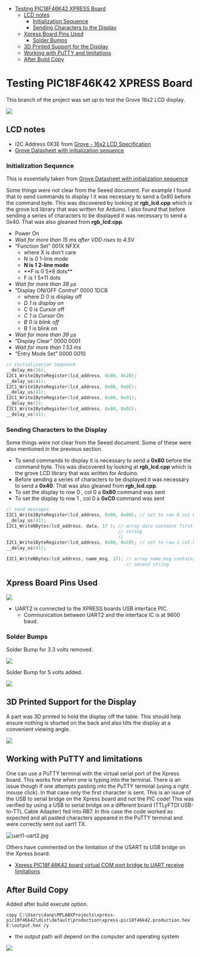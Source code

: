   - [Testing PIC18F46K42 XPRESS
    Board](#testing-pic18f46k42-xpress-board)
      - [LCD notes](#lcd-notes)
          - [Initialization Sequence](#initialization-sequence)
          - [Sending Characters to the
            Display](#sending-characters-to-the-display)
      - [Xpress Board Pins Used](#xpress-board-pins-used)
          - [Solder Bumps](#solder-bumps)
      - [3D Printed Support for the
        Display](#d-printed-support-for-the-display)
      - [Working with PuTTY and
        limitations](#working-with-putty-and-limitations)
      - [After Build Copy](#after-build-copy)

<!---
use 
pandoc -s --toc -t html5 -c pandocbd.css README.pandoc.md -o index.html

pandoc -s --toc -t gfm README.pandoc.md -o README.md
-->

# Testing PIC18F46K42 XPRESS Board

This branch of the project was set up to test the Grove 16x2 LCD
display.

![](images/lcd-grove.jpg)

## LCD notes

  - I2C Address 0X3E from [Grove - 16x2 LCD
    Specification](https://wiki.seeedstudio.com/Grove-16x2_LCD_Series/#specification)
  - [Grove Datasheet with initialization
    sequence](https://raw.githubusercontent.com/SeeedDocument/Grove-16x2_LCD_Series/master/res/JDH_1804_Datasheet.pdf)

### Initialization Sequence

This is essentially taken from [Grove Datasheet with initialization
sequence](https://raw.githubusercontent.com/SeeedDocument/Grove-16x2_LCD_Series/master/res/JDH_1804_Datasheet.pdf)

Some things were not clear from the Seeed document. For example I found
that to send commands to display I it was necessary to send a 0x80
before the command byte. This was discovered by looking at
**rgb\_lcd.cpp** which is the grove lcd library that was written for
Arduino. I also found that before sending a series of characters to be
displayed it was necessary to send a 0x40. That was also gleaned from
**rgb\_lcd.cpp**.

  - Power On
  - *Wait for more than 15 ms after VDD rises to 4.5V*
  - “Function Set” 001X NFXX
      - where X is don’t care
      - N is 0 1-line mode
      - **N is 1 2-line mode**  
      - \*\*F is 0 5\*8 dots\*\*  
      - F is 1 5\*11 dots
  - *Wait for more than 39 µs*
  - “Display ON/OFF Control” 0000 1DCB
      - where D 0 is display off
      - *D 1 is display on*
      - C 0 is Cursor off
      - *C 1 is Cursor On*
      - *B 0 is blink off*
      - B 1 is blink on
  - *Wait for more than 39 µs*
  - “Display Clear” 0000 0001
  - *Wait for more than 1.53 ms*
  - “Entry Mode Set” 0000 0010

<!-- end list -->

``` c
// Initialization Sequence
__delay_ms(16); 
I2C1_Write1ByteRegister(lcd_address, 0x80, 0x28);
__delay_us(41);
I2C1_Write1ByteRegister(lcd_address, 0x80, 0x0E);
__delay_us(41);
I2C1_Write1ByteRegister(lcd_address, 0x80, 0x01);
__delay_ms(2); 
I2C1_Write1ByteRegister(lcd_address, 0x80, 0x02);
__delay_us(41);
```

### Sending Characters to the Display

Some things were not clear from the Seeed document. Some of these were
also mentioned in the previous section.

  - To send commands to display it is necessary to send a **0x80**
    before the command byte. This was discovered by looking at
    **rgb\_lcd.cpp** which is the grove LCD library that was written for
    Arduino.
  - Before sending a series of characters to be displayed it was
    necessary to send a **0x40**. That was also gleaned from
    **rgb\_lcd.cpp**.
  - To set the display to row 0 , col 0 a **0x80** command was sent
  - To set the display to row 1 , col 0 a **0xC0** command was sent

<!-- end list -->

``` c
// send messages
I2C1_Write1ByteRegister(lcd_address, 0x80, 0x80); // set to row 0 col 0
__delay_us(41);
I2C1_WriteNBytes(lcd_address, data, 17 ); // array data contains first 
                                          // string
                                          // 
I2C1_Write1ByteRegister(lcd_address, 0x80, 0xC0); // set to row 1 col 0
__delay_us(41);

I2C1_WriteNBytes(lcd_address, name_msg, 17); // array name_msg contains
                                             // second string
```

## Xpress Board Pins Used

![](images/pins.png)

  - UART2 is connected to the XPRESS boards USB interface PIC.
      - Communication between UART2 and the interface IC is at 9600
        baud.

### Solder Bumps

Solder Bump for 3.3 volts removed.

![](images/solder-bump-removed.jpg)

Solder Bump for 5 volts added.

![](images/solder-bump-added.jpg)

## 3D Printed Support for the Display

A part was 3D printed to hold the display off the table. This should
help ensure nothing is shorted on the back and also tilts the display at
a convenient viewing angle.

![](images/3D-support.jpg)

## Working with PuTTY and limitations

One can use a PuTTY terminal with the virtual serial port of the Xpress
board. This works fine when one is typing into the terminal. There is an
issue though if one attempts pasting into the PuTTY terminal (using a
right mouse click). In that case only the first character is sent. This
is an issue of the USB to serial bridge on the Xpress board and not the
PIC code\! This was verified by using a USB to serial bridge on a
different board (TTLyFTDI USB-to-TTL Cable Adapter) fed into RB7. In
this case the code worked as expected and all pasted characters appeared
in the PuTTY terminal and were correctly sent out uart1 TX.

![uart1-uart2.jpg](images/uart1-uart2.jpg)

Others have commented on the limitation of the USART to USB bridge on
the Xpress board:

  - [Xpress PIC18F46K42 board virtual COM port bridge to UART receive
    limitations](https://www.microchip.com/forums/m1097510.aspx)

## After Build Copy

Added after build execute option.

    copy C:\Users\danp\MPLABXProjects\xpress-pic18f46k42\dist\default\production\xpress-pic18f46k42.production.hex E:\output.hex /y

  - the output path will depend on the computer and operating system

![](images/after-build.png)
